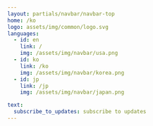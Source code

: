 ```yaml
---
layout: partials/navbar/navbar-top
home: /ko
logo: assets/img/common/logo.svg
languages:
  - id: en
    link: /
    img: /assets/img/navbar/usa.png
  - id: ko
    link: /ko
    img: /assets/img/navbar/korea.png
  - id: jp
    link: /jp
    img: /assets/img/navbar/japan.png

text:
  subscribe_to_updates: subscribe to updates
---
```


